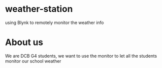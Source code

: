 # weather-station
using Blynk to remotely monitor the weather info  
# About us
We are DCB G4 students, we want to use the monitor to let all the students monitor our school weather

